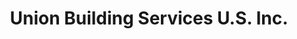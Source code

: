 ---
title: "Union Building Services U.S. Inc."
url: /wayne/union-building-services-u-s-inc/
shop: shop
---